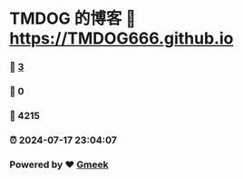 # TMDOG 的博客 :link: https://TMDOG666.github.io 
### :page_facing_up: [3](https://TMDOG666.github.io/tag.html) 
### :speech_balloon: 0 
### :hibiscus: 4215 
### :alarm_clock: 2024-07-17 23:04:07 
### Powered by :heart: [Gmeek](https://github.com/Meekdai/Gmeek)

